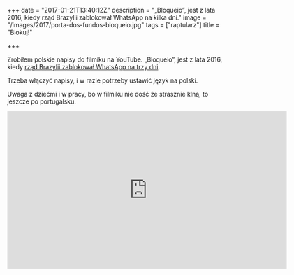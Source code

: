 +++
date = "2017-01-21T13:40:12Z"
description = "„Bloqueio”, jest z lata 2016, kiedy rząd Brazylii zablokował WhatsApp na kilka dni."
image = "/images/2017/porta-dos-fundos-bloqueio.jpg"
tags = ["raptularz"]
title = "Blokuj!"

+++

Zrobiłem polskie napisy do filmiku na YouTube.  „Bloqueio”, jest z lata 2016,
kiedy [rząd Brazylii zablokował WhatsApp na trzy dni][1].

[1]: http://wiadomosci.onet.pl/swiat/brazylia-sad-nakazal-48-godzinna-blokade-aplikacji-whatsapp/559s2y

Trzeba włączyć napisy, i w razie potrzeby ustawić język na polski.

Uwaga z dziećmi i w pracy, bo w filmiku nie dość że strasznie klną, to jeszcze
po portugalsku.

<iframe width="640" height="360" src="https://www.youtube.com/embed/sLPBSSXcLqk" frameborder="0" allowfullscreen></iframe>
<!--more-->
